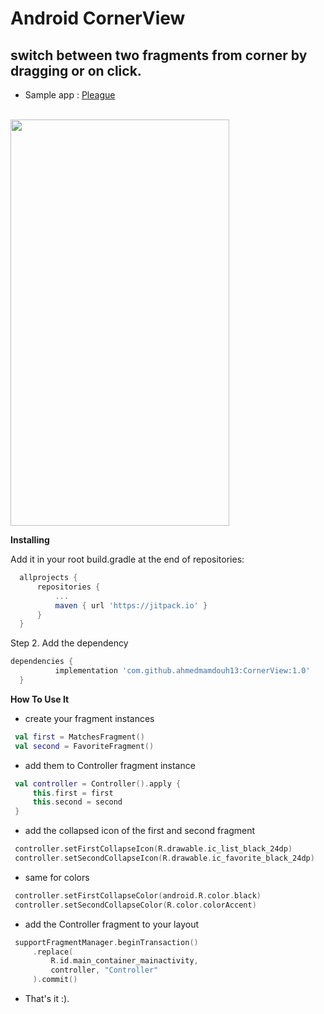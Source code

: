 
# Android CornerView

<h2>switch between two fragments from corner by dragging or on click.</h2>
 
 * Sample app :  [Pleague](https://github.com/ahmedmamdouh13/Pleague.git)
 
 </br>
 <img src="screencast-Genymotion-2020-02-23_03.48.18.811.gif" width="350" height="650" />
 </br>

 **Installing**
 
 Add it in your root build.gradle at the end of repositories:
 
  ```groovy
 	allprojects {
 		repositories {
 			...
 			maven { url 'https://jitpack.io' }
 		}
 	}
  ```
 	
 Step 2. Add the dependency
 
  ```groovy
  dependencies {
 		    implementation 'com.github.ahmedmamdouh13:CornerView:1.0'
 	}
  ```
 
 **How To Use It**
 
  * create your fragment instances
 ```kotlin
  val first = MatchesFragment()
  val second = FavoriteFragment()
 ``` 
 
  * add them to Controller fragment instance 
   
 ```kotlin
  val controller = Controller().apply {
      this.first = first
      this.second = second
  }            
 ``` 
 * add the collapsed icon of the first and second fragment
   
 ```kotlin
  controller.setFirstCollapseIcon(R.drawable.ic_list_black_24dp)
  controller.setSecondCollapseIcon(R.drawable.ic_favorite_black_24dp)
 ``` 
 * same for colors
 
 ```kotlin
  controller.setFirstCollapseColor(android.R.color.black)
  controller.setSecondCollapseColor(R.color.colorAccent)
 ``` 
 * add the Controller fragment to your layout
 
 ```kotlin
  supportFragmentManager.beginTransaction()
      .replace(
          R.id.main_container_mainactivity,
          controller, "Controller"
      ).commit()
 ```
* That's it :).
